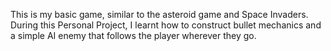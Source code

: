 This is my basic game, similar to the asteroid game and Space Invaders. During this Personal Project, I learnt how to construct bullet mechanics and a simple AI enemy that follows the player wherever they go.
